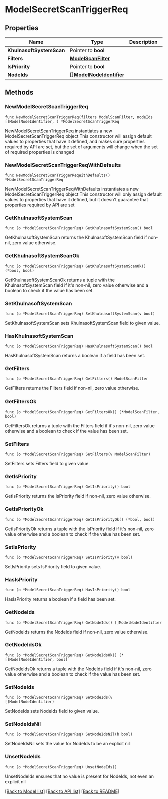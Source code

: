 # ModelSecretScanTriggerReq

## Properties

Name | Type | Description | Notes
------------ | ------------- | ------------- | -------------
**KhulnasoftSystemScan** | Pointer to **bool** |  | [optional] 
**Filters** | [**ModelScanFilter**](ModelScanFilter.md) |  | 
**IsPriority** | Pointer to **bool** |  | [optional] 
**NodeIds** | [**[]ModelNodeIdentifier**](ModelNodeIdentifier.md) |  | 

## Methods

### NewModelSecretScanTriggerReq

`func NewModelSecretScanTriggerReq(filters ModelScanFilter, nodeIds []ModelNodeIdentifier, ) *ModelSecretScanTriggerReq`

NewModelSecretScanTriggerReq instantiates a new ModelSecretScanTriggerReq object
This constructor will assign default values to properties that have it defined,
and makes sure properties required by API are set, but the set of arguments
will change when the set of required properties is changed

### NewModelSecretScanTriggerReqWithDefaults

`func NewModelSecretScanTriggerReqWithDefaults() *ModelSecretScanTriggerReq`

NewModelSecretScanTriggerReqWithDefaults instantiates a new ModelSecretScanTriggerReq object
This constructor will only assign default values to properties that have it defined,
but it doesn't guarantee that properties required by API are set

### GetKhulnasoftSystemScan

`func (o *ModelSecretScanTriggerReq) GetKhulnasoftSystemScan() bool`

GetKhulnasoftSystemScan returns the KhulnasoftSystemScan field if non-nil, zero value otherwise.

### GetKhulnasoftSystemScanOk

`func (o *ModelSecretScanTriggerReq) GetKhulnasoftSystemScanOk() (*bool, bool)`

GetKhulnasoftSystemScanOk returns a tuple with the KhulnasoftSystemScan field if it's non-nil, zero value otherwise
and a boolean to check if the value has been set.

### SetKhulnasoftSystemScan

`func (o *ModelSecretScanTriggerReq) SetKhulnasoftSystemScan(v bool)`

SetKhulnasoftSystemScan sets KhulnasoftSystemScan field to given value.

### HasKhulnasoftSystemScan

`func (o *ModelSecretScanTriggerReq) HasKhulnasoftSystemScan() bool`

HasKhulnasoftSystemScan returns a boolean if a field has been set.

### GetFilters

`func (o *ModelSecretScanTriggerReq) GetFilters() ModelScanFilter`

GetFilters returns the Filters field if non-nil, zero value otherwise.

### GetFiltersOk

`func (o *ModelSecretScanTriggerReq) GetFiltersOk() (*ModelScanFilter, bool)`

GetFiltersOk returns a tuple with the Filters field if it's non-nil, zero value otherwise
and a boolean to check if the value has been set.

### SetFilters

`func (o *ModelSecretScanTriggerReq) SetFilters(v ModelScanFilter)`

SetFilters sets Filters field to given value.


### GetIsPriority

`func (o *ModelSecretScanTriggerReq) GetIsPriority() bool`

GetIsPriority returns the IsPriority field if non-nil, zero value otherwise.

### GetIsPriorityOk

`func (o *ModelSecretScanTriggerReq) GetIsPriorityOk() (*bool, bool)`

GetIsPriorityOk returns a tuple with the IsPriority field if it's non-nil, zero value otherwise
and a boolean to check if the value has been set.

### SetIsPriority

`func (o *ModelSecretScanTriggerReq) SetIsPriority(v bool)`

SetIsPriority sets IsPriority field to given value.

### HasIsPriority

`func (o *ModelSecretScanTriggerReq) HasIsPriority() bool`

HasIsPriority returns a boolean if a field has been set.

### GetNodeIds

`func (o *ModelSecretScanTriggerReq) GetNodeIds() []ModelNodeIdentifier`

GetNodeIds returns the NodeIds field if non-nil, zero value otherwise.

### GetNodeIdsOk

`func (o *ModelSecretScanTriggerReq) GetNodeIdsOk() (*[]ModelNodeIdentifier, bool)`

GetNodeIdsOk returns a tuple with the NodeIds field if it's non-nil, zero value otherwise
and a boolean to check if the value has been set.

### SetNodeIds

`func (o *ModelSecretScanTriggerReq) SetNodeIds(v []ModelNodeIdentifier)`

SetNodeIds sets NodeIds field to given value.


### SetNodeIdsNil

`func (o *ModelSecretScanTriggerReq) SetNodeIdsNil(b bool)`

 SetNodeIdsNil sets the value for NodeIds to be an explicit nil

### UnsetNodeIds
`func (o *ModelSecretScanTriggerReq) UnsetNodeIds()`

UnsetNodeIds ensures that no value is present for NodeIds, not even an explicit nil

[[Back to Model list]](../README.md#documentation-for-models) [[Back to API list]](../README.md#documentation-for-api-endpoints) [[Back to README]](../README.md)


